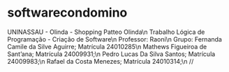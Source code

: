 # softwarecondomino
UNINASSAU - Olinda - Shopping Patteo Olinda\n
Trabalho Lógica de Programação - Criação de Software\n
Professor: Raoni\n
Grupo: Fernanda Camile da Silve Aguirre; Matrícula 24010285\n
       Mathews Figueiroa de Sant’ana; Matrícula 24009931;\n
       Pedro Lucas Da Silva Santos; Matrícula 24009983;\n
       Rafael da Costa Menezes; Matrícula 24010314;\n
       //
